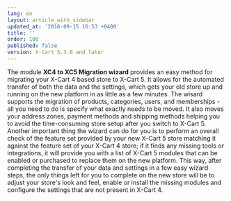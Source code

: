 ```yaml
---
lang: en
layout: article_with_sidebar
updated_at: '2016-09-15 16:53 +0400'
title: ''
order: 100
published: false
version: X-Cart 5.3.0 and later
---
```


The module **XC4 to XC5 Migration wizard** provides an easy method for migrating your X-Cart 4 based store to X-Cart 5. It allows for the automated transfer of both the data and the settings, which gets your old store up and running on the new platform in as little as a few minutes. The wisard supports the migration of products, categories, users, and memberships - all you need to do is specify what exactly needs to be moved. It also moves your address zones, payment methods and shipping methods helping you to avoid the time-consuming store setup after you switch to X-Cart 5. Another important thing the wizard can do for you is to perform an overall check of the feature set provided by your new X-Cart 5 store matching it against the feature set of your X-Cart 4 store; if it finds any missing tools or integrations, it will provide you with a list of X-Cart 5 modules that can be enabled or purchased to replace them on the new platform. This way, after completing the transfer of your data and settings in a few easy wizard steps, the only things left for you to complete on the new store will be to adjust your store's look and feel, enable or install the missing modules and configure the settings that are not present in X-Cart 4.
